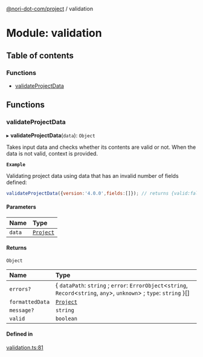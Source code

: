 [@nori-dot-com/project](../README.md) / validation

# Module: validation

## Table of contents

### Functions

- [validateProjectData](validation.md#validateprojectdata)

## Functions

### validateProjectData

▸ **validateProjectData**(`data`): `Object`

Takes input data and checks whether its contents are valid or not. When the data is not valid, context is provided.

**`Example`**

<caption>Validating project data using data that has an invalid number of fields defined:</caption>

```js
validateProjectData({version:'4.0.0',fields:[]}); // returns {valid:false, ...errors}
```

#### Parameters

| Name | Type |
| :------ | :------ |
| `data` | [`Project`](../interfaces/v4_specification.Project.md) |

#### Returns

`Object`

| Name | Type |
| :------ | :------ |
| `errors?` | { `dataPath`: `string` ; `error`: `ErrorObject`<`string`, `Record`<`string`, `any`\>, `unknown`\> ; `type`: `string`  }[] |
| `formattedData` | [`Project`](../interfaces/v4_specification.Project.md) |
| `message?` | `string` |
| `valid` | `boolean` |

#### Defined in

[validation.ts:81](https://github.com/nori-dot-eco/nori-dot-com/blob/ba4a1c9/packages/project/src/validation.ts#L81)
